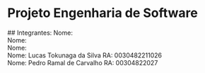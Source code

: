 <h1>Projeto Engenharia de Software </h1>
## Integrantes:
Nome:  <br/>
Nome: <br/>
Nome:<br/> 
Nome: Lucas Tokunaga da Silva RA: 0030482211026<br/>
Nome: Pedro Ramal de Carvalho  RA: 00304822027<br/>

